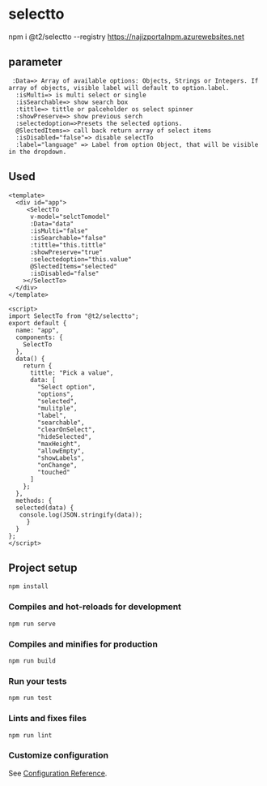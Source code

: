 # selectto
npm i @t2/selectto --registry https://najizportalnpm.azurewebsites.net

 ## parameter
     :Data=> Array of available options: Objects, Strings or Integers. If array of objects, visible label will default to option.label.
      :isMulti=> is multi select or single
      :isSearchable=> show search box
      :tittle=> tittle or palceholder os select spinner
      :showPreserve=> show previous serch 
      :selectedoption=>Presets the selected options.
      @SlectedItems=> call back return array of select items
      :isDisabled="false"=> disable selectTo
      :label="language" => Label from option Object, that will be visible in the dropdown.

 ## Used
```
<template>
  <div id="app">
     <SelectTo
      v-model="selctTomodel"
      :Data="data"
      :isMulti="false"
      :isSearchable="false"
      :tittle="this.tittle"
      :showPreserve="true"
      :selectedoption="this.value"
      @SlectedItems="selected"
      :isDisabled="false"
    ></SelectTo>
  </div>
</template>

<script>
import SelectTo from "@t2/selectto";
export default {
  name: "app",
  components: {
    SelectTo
  },
  data() {
    return {
      tittle: "Pick a value",
      data: [
        "Select option",
        "options",
        "selected",
        "mulitple",
        "label",
        "searchable",
        "clearOnSelect",
        "hideSelected",
        "maxHeight",
        "allowEmpty",
        "showLabels",
        "onChange",
        "touched"
      ]
    };
  },
  methods: {
  selected(data) {
   console.log(JSON.stringify(data));
     }
  }
};
</script>
```

## Project setup
```
npm install
```

### Compiles and hot-reloads for development
```
npm run serve
```

### Compiles and minifies for production
```
npm run build
```

### Run your tests
```
npm run test
```

### Lints and fixes files
```
npm run lint
```

### Customize configuration
See [Configuration Reference](https://cli.vuejs.org/config/).

